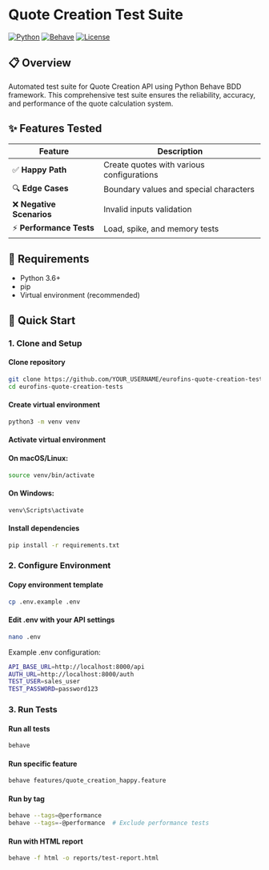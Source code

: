 # Quote Creation Test Suite

[![Python](https://img.shields.io/badge/Python-3.6+-blue.svg)](https://www.python.org/)
[![Behave](https://img.shields.io/badge/BDD-Behave-green.svg)](https://behave.readthedocs.io/)
[![License](https://img.shields.io/badge/License-MIT-yellow.svg)](LICENSE)

## 📋 Overview

Automated test suite for Quote Creation API using Python Behave BDD framework. This comprehensive test suite ensures the reliability, accuracy, and performance of the quote calculation system.

## ✨ Features Tested

| Feature | Description |
|---------|-------------|
| ✅ **Happy Path** | Create quotes with various configurations |
| 🔍 **Edge Cases** | Boundary values and special characters |
| ❌ **Negative Scenarios** | Invalid inputs validation |
| ⚡ **Performance Tests** | Load, spike, and memory tests |

## 🔧 Requirements

- Python 3.6+
- pip
- Virtual environment (recommended)

## 🚀 Quick Start

### 1. Clone and Setup

#### Clone repository
```bash
git clone https://github.com/YOUR_USERNAME/eurofins-quote-creation-tests.git
cd eurofins-quote-creation-tests
```

#### Create virtual environment
```bash
python3 -m venv venv
```

#### Activate virtual environment
#### On macOS/Linux:
```bash
source venv/bin/activate
```

#### On Windows:
```bash
venv\Scripts\activate
```

#### Install dependencies
```bash
pip install -r requirements.txt
```

### 2. Configure Environment
#### Copy environment template
```bash
cp .env.example .env
```

#### Edit .env with your API settings
```bash
nano .env
```

Example .env configuration:
```bash
API_BASE_URL=http://localhost:8000/api
AUTH_URL=http://localhost:8000/auth
TEST_USER=sales_user
TEST_PASSWORD=password123
```


### 3. Run Tests
#### Run all tests
```bash
behave
```

#### Run specific feature
```bash
behave features/quote_creation_happy.feature
```

#### Run by tag
```bash
behave --tags=@performance
behave --tags=-@performance  # Exclude performance tests
```

#### Run with HTML report
```bash
behave -f html -o reports/test-report.html
```




